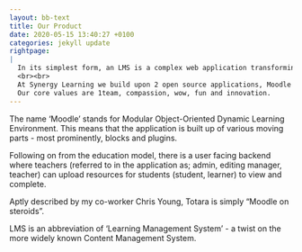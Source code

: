```yaml
---
layout: bb-text
title: Our Product
date: 2020-05-15 13:40:27 +0100
categories: jekyll update
rightpage:
|
  In its simplest form, an LMS is a complex web application transforming education by bringing it to your computer and mobile devices.
  <br><br>
  At Synergy Learning we build upon 2 open source applications, Moodle and Totara. We specialise in creating themes, additional functionality, developing blocks and plugins.  
  Our core values are 1team, compassion, wow, fun and innovation.
---
```


The name ‘Moodle’ stands for Modular Object-Oriented Dynamic Learning Environment. This means that the application is built up of various moving parts - most prominently, blocks and plugins.  

Following on from the education model, there is a user facing backend where teachers (referred to in the application as; admin, editing manager, teacher) can upload resources for students (student, learner) to view and complete.  

Aptly described by my co-worker Chris Young, Totara is simply “Moodle on steroids”.  

LMS is an abbreviation of ‘Learning Management System’ - a twist on the more widely known Content Management System.